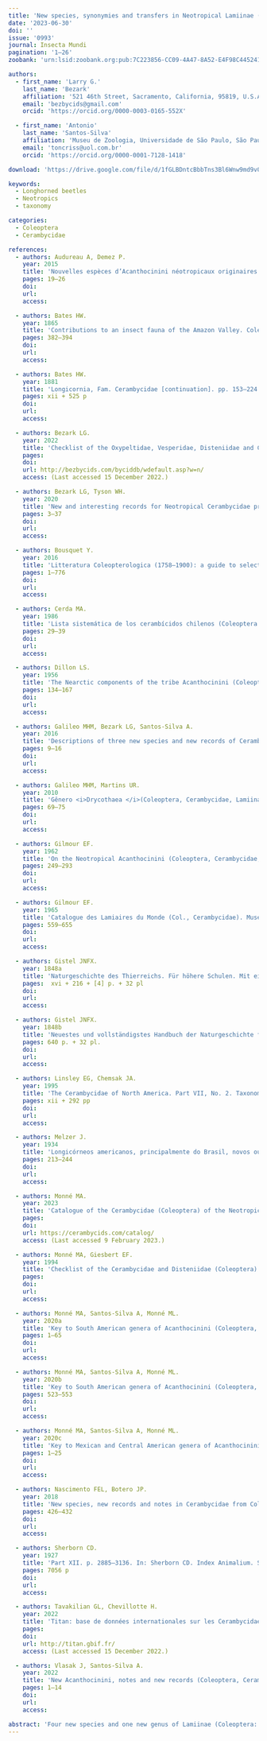 ```yaml
---
title: 'New species, synonymies and transfers in Neotropical Lamiinae (Coleoptera: Cerambycidae)'
date: '2023-06-30'
doi: ''
issue: '0993'
journal: Insecta Mundi
pagination: '1–26'
zoobank: 'urn:lsid:zoobank.org:pub:7C223856-CC09-4A47-8A52-E4F98C445241'

authors:
  - first_name: 'Larry G.'
    last_name: 'Bezark'
    affiliation: '521 46th Street, Sacramento, California, 95819, U.S.A.'
    email: 'bezbycids@gmail.com'
    orcid: 'https://orcid.org/0000-0003-0165-552X'

  - first_name: 'Antonio'
    last_name: 'Santos-Silva'
    affiliation: 'Museu de Zoologia, Universidade de São Paulo, São Paulo, SP, Brazil'
    email: 'toncriss@uol.com.br'
    orcid: 'https://orcid.org/0000-0001-7128-1418'

download: 'https://drive.google.com/file/d/1fGLBDntcBbbTns3Bl6Wnw9md9v0GXyGD'

keywords:
  - Longhorned beetles
  - Neotropics
  - taxonomy

categories:
  - Coleoptera
  - Cerambycidae

references:
  - authors: Audureau A, Demez P.
    year: 2015
    title: 'Nouvelles espèces d’Acanthocinini néotropicaux originaires du Pérou (Coleoptera, Cerambycidae, Lamiinae). Les Cahiers Magellanes (NS) 18'
    pages: 19–26
    doi: 
    url: 
    access: 

  - authors: Bates HW.
    year: 1865
    title: 'Contributions to an insect fauna of the Amazon Valley. Coleoptera: Longicornes. The Annals and Magazine of Natural History (3)15'
    pages: 382–394
    doi: 
    url: 
    access: 

  - authors: Bates HW.
    year: 1881
    title: 'Longicornia, Fam. Cerambycidae [continuation]. pp. 153–224. In: Godman FD, Salvin O (eds.). Biologia Centrali-Americana, Insecta, Coleoptera. Vol. 5. Taylor and Francis; London'
    pages: xii + 525 p
    doi: 
    url: 
    access: 

  - authors: Bezark LG.
    year: 2022
    title: 'Checklist of the Oxypeltidae, Vesperidae, Disteniidae and Cerambycidae, (Coleoptera) of the Western Hemisphere. 2021 Edition (updated through 31 December 2020).'
    pages: 
    doi: 
    url: http://bezbycids.com/byciddb/wdefault.asp?w=n/
    access: (Last accessed 15 December 2022.)

  - authors: Bezark LG, Tyson WH.
    year: 2020
    title: 'New and interesting records for Neotropical Cerambycidae primarily from Paraguay (Coleoptera, Cerambycidae). Les Cahiers Magellanes 37'
    pages: 3–37
    doi: 
    url: 
    access: 

  - authors: Bousquet Y.
    year: 2016
    title: 'Litteratura Coleopterologica (1758–1900): a guide to selected books related to the taxonomy of Coleoptera with publication dates and notes. ZooKeys 583'
    pages: 1–776
    doi: 
    url: 
    access: 

  - authors: Cerda MA.
    year: 1986
    title: 'Lista sistemática de los cerambícidos chilenos (Coleoptera: Cerambycidae). Revista Chilena de Entomología 14'
    pages: 29–39
    doi: 
    url: 
    access: 

  - authors: Dillon LS.
    year: 1956
    title: 'The Nearctic components of the tribe Acanthocinini (Coleoptera, Cerambycidae). Part I. Annals of the Entomological Society of America 49(2)'
    pages: 134–167
    doi: 
    url: 
    access: 

  - authors: Galileo MHM, Bezark LG, Santos-Silva A.
    year: 2016
    title: 'Descriptions of three new species and new records of Cerambycidae (Coleoptera) from America. Deutsche Entomologische Zeitschrift 63(1)'
    pages: 9–16
    doi: 
    url: 
    access: 

  - authors: Galileo MHM, Martins UR.
    year: 2010
    title: 'Gênero <i>Drycothaea </i>(Coleoptera, Cerambycidae, Lamiinae): Chave para espécies, nova combinação, espécies novas. Papéis Avulsos de Zoologia 50(5)'
    pages: 69–75
    doi: 
    url: 
    access: 

  - authors: Gilmour EF.
    year: 1962
    title: 'On the Neotropical Acanthocinini (Coleoptera, Cerambycidae, Lamiinae). Some new genera and generic revision. Beiträge zur Neotropischen Fauna 2(4)'
    pages: 249–293
    doi: 
    url: 
    access: 

  - authors: Gilmour EF.
    year: 1965
    title: 'Catalogue des Lamiaires du Monde (Col., Cerambycidae). Museum G. Frey, Tutzing bei München 8'
    pages: 559–655
    doi: 
    url: 
    access: 

  - authors: Gistel JNFX.
    year: 1848a
    title: 'Naturgeschichte des Thierreichs. Für höhere Schulen. Mit einem Atlas von 32 Tafeln (darstellend 617 illuminirte Figuren) und mehreren dem Texte eingedruckten Xylographien<i>. </i>Hoffmann; Stuttgart'
    pages:  xvi + 216 + [4] p. + 32 pl
    doi: 
    url: 
    access: 

  - authors: Gistel JNFX.
    year: 1848b
    title: 'Neuestes und vollständigstes Handbuch der Naturgeschichte für Lehrer und Lernende, für Schule und Haus. Abtheilung I. Thierreich. R. Hoffmann; Stuttgart'
    pages: 640 p. + 32 pl.
    doi: 
    url: 
    access: 

  - authors: Linsley EG, Chemsak JA.
    year: 1995
    title: 'The Cerambycidae of North America. Part VII, No. 2. Taxonomy and classification of the subfamily Lamiinae, tribes Acanthocinini through Hemilophini. University of California, Publications in Entomology 114'
    pages: xii + 292 pp
    doi: 
    url: 
    access: 

  - authors: Melzer J.
    year: 1934
    title: 'Longicórneos americanos, principalmente do Brasil, novos ou pouco conhecidos. Arquivos do Instituto Biologico 5'
    pages: 213–244
    doi: 
    url: 
    access: 

  - authors: Monné MA.
    year: 2023
    title: 'Catalogue of the Cerambycidae (Coleoptera) of the Neotropical region. Part II. Subfamily Lamiinae.'
    pages: 
    doi: 
    url: https://cerambycids.com/catalog/
    access: (Last accessed 9 February 2023.)

  - authors: Monné MA, Giesbert EF.
    year: 1994
    title: 'Checklist of the Cerambycidae and Disteniidae (Coleoptera) of the Western Hemisphere. Wolfsgarden Books; Burbank, CA. 409 p.'
    pages: 
    doi: 
    url: 
    access: 

  - authors: Monné MA, Santos-Silva A, Monné ML.
    year: 2020a
    title: 'Key to South American genera of Acanthocinini (Coleoptera, Cerambycidae, Lamiinae) without erect setae on elytra: synonymies, transferences, revalidation, and notes on genera with erect setae on elytra. Zootaxa 4863(1)'
    pages: 1–65
    doi: 
    url: 
    access: 

  - authors: Monné MA, Santos-Silva A, Monné ML.
    year: 2020b
    title: 'Key to South American genera of Acanthocinini (Coleoptera, Cerambycidae, Lamiinae) with erect setae on elytral surface. Zootaxa 4789(2)'
    pages: 523–553
    doi: 
    url: 
    access: 

  - authors: Monné MA, Santos-Silva A, Monné ML.
    year: 2020c
    title: 'Key to Mexican and Central American genera of Acanthocinini (Coleoptera, Cerambycidae, Lamiinae) with erect setae on elytral surface, excluding the Caribbean Islands. Zootaxa 4885(1)'
    pages: 1–25
    doi: 
    url: 
    access: 

  - authors: Nascimento FEL, Botero JP.
    year: 2018
    title: 'New species, new records and notes in Cerambycidae from Colombia. Zootaxa 4375(3)'
    pages: 426–432
    doi: 
    url: 
    access: 

  - authors: Sherborn CD.
    year: 1927
    title: 'Part XII. p. 2885–3136. In: Sherborn CD. Index Animalium. Sive índex nominum quae ab A.D. MDCCLVIII. Generibus et speciebus animalium imposita sunt. Sectio Secunda. A Kalendis ianuariis, MDCCCI usque ad finem decembris, MDCCCL. British Museum (Natural History); London'
    pages: 7056 p
    doi: 
    url: 
    access: 

  - authors: Tavakilian GL, Chevillotte H.
    year: 2022
    title: 'Titan: base de données internationales sur les Cerambycidae ou Longicornes.'
    pages: 
    doi: 
    url: http://titan.gbif.fr/
    access: (Last accessed 15 December 2022.)

  - authors: Vlasak J, Santos-Silva A.
    year: 2022
    title: 'New Acanthocinini, notes and new records (Coleoptera, Cerambycidae, Lamiinae). Faunitaxys 10(54)'
    pages: 1–14
    doi: 
    url: 
    access: 

abstract: 'Four new species and one new genus of Lamiinae (Coleoptera: Cerambycidae) are described: <i>Nyssodrysilla humeralis </i>new species (Acanthocinini), from Paraguay; <i>Atrypanius schmidi </i>new species (Acan-thocinini), from Paraguay; <i>Chicanatonus hovorei</i>, new genus, new species (Acanthocinini), from Mexico; <i>Euryestola transversa </i>new species (Calliini), from Ecuador. The following new combinations are established: <i>Leiopus convexus </i>Melzer, 1934 is transferred to <i>Hyperplatys </i>Haldeman, 1847; <i>Leiopus floccidus </i>Erichson, 1847 is transferred to <i>Anisopodus </i>White, 1855; <i>Leiopus marcelamonneae </i>Audureau and Demez, 2015 and <i>L. pleuriticus </i>White, 1855 are transferred to <i>Atrypanius </i>Bates, 1864. <i>Leiopus histrionicus </i>Gistel, 1848 is newly synonymized with <i>Eutrypanus dorsalis </i>(Germar, 1823). The formal transference of <i>Leiopus soricinus </i>Fair¬maire and Germain, 1859 to <i>Lepturges </i>(<i>Lepturges</i>) Bates, 1863, forgotten in recent catalogs and checklists, is reinforced. <i>Atrypanius marcelamonneae </i>new combination is excluded from the Paraguayan fauna. <i>Eu¬ryestola cribrata </i>(Bates, 1881) is newly recorded from Panama. Keys to species of <i>Nyssodrysilla </i>Gilmour, 1962 and <i>Euryestola </i>Breuning, 1940 are provided. The occurrence of <i>Colobothea naevia </i>Bates, 1865 in Ecua¬dor is confirmed. <i>Colobothea olivencia </i>Bates, 1865 is newly recorded from Ecuador and from the Brazilian states of Pará and Ceará; variation in the pubescent pattern on the pronotum of this species is reported.'
---
```

